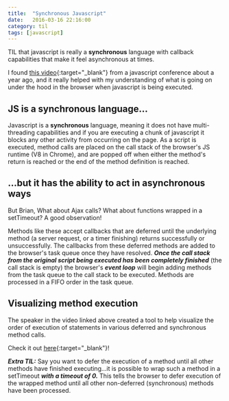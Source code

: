 ```yaml
---
title:  "Synchronous Javascript"
date:   2016-03-16 22:16:00
category: til
tags: [javascript]
---
```


TIL that javascript is really a **synchronous** language with callback capabilities that make it feel asynchronous at times.

I found [this video][video]{:target="_blank"} from a javascript conference about a year ago, and it really helped with my understanding of what is going on under the hood in the browser when javascript is being executed.

## JS is a synchronous language...

Javascript is a **synchronous** language, meaning it does not have multi-threading capabilities and if you are executing a chunk of javascript it blocks any other activity from occurring on the page. As a script is executed, method calls are placed on the call stack of the browser's JS runtime (V8 in Chrome), and are popped off when either the method's return is reached or the end of the method definition is reached.

## ...but it has the ability to act in asynchronous ways

But Brian, What about Ajax calls? What about functions wrapped in a setTimeout? A good observation!

Methods like these accept callbacks that are deferred until the underlying method (a server request, or a timer finishing) returns successfully or unsuccessfully. The callbacks from these deferred methods are added to the browser's task queue once they have resolved. ***Once the call stack from the original script being executed has been completely finished*** (the call stack is empty) the browser's ***event loop*** will begin adding methods from the task queue to the call stack to be executed. Methods are processed in a FIFO order in the task queue.

## Visualizing method execution

The speaker in the video linked above created a tool to help visualize the order of execution of statements in various deferred and synchronous method calls.

Check it out [here][loupe]{:target="_blank"}!

***Extra TIL:*** Say you want to defer the execution of a method until all other methods have finished executing...it is possible to wrap such a method in a setTimeout ***with a timeout of 0.*** This tells the browser to defer execution of the wrapped method until all other non-deferred (synchronous) methods have been processed.


[video]: https://www.youtube.com/watch?v=8aGhZQkoFbQ
[loupe]: http://latentflip.com/loupe/
